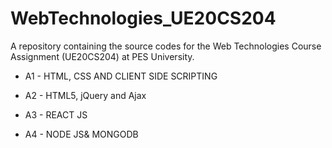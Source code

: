# WebTechnologies_UE20CS204
A repository containing the source codes for the Web Technologies Course Assignment (UE20CS204) at PES University.

* A1 - HTML, CSS AND CLIENT SIDE SCRIPTING

* A2 - HTML5, jQuery and Ajax

* A3 - REACT JS

* A4 - NODE JS& MONGODB

